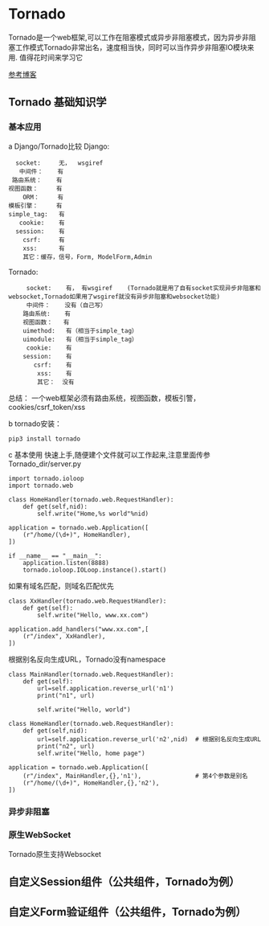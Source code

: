 # Tornado
Tornado是一个web框架,可以工作在阻塞模式或异步非阻塞模式，因为异步非阻塞工作模式Tornado非常出名，速度相当快，同时可以当作异步非阻塞IO模块来用.
值得花时间来学习它

[参考博客](https://www.cnblogs.com/wupeiqi/articles/5702910.html)

## Tornado 基础知识学


### 基本应用

a  Django/Tornado比较
Django:
```
  socket:     无，  wsgiref
   中间件：    有
 路由系统：    有
视图函数：     有
    ORM：     有
模板引擎：     有
simple_tag:   有
   cookie:    有  
  session:    有
    csrf:     有
    xss:      有
    其它：缓存，信号，Form, ModelForm,Admin
```    
 Tornado:
```
     socket:    有， 有wsgiref    (Tornado就是用了自有socket实现异步非阻塞和websocket,Tornado如果用了wsgiref就没有异步非阻塞和websocket功能)
     中间件：    没有（自己写）
    路由系统:    有
    视图函数：   有
    uimethod:   有（相当于simple_tag）
    uimodule:   有（相当于simple_tag）
     cookie:    有  
    session:    有
       csrf:    有
        xss:    有
        其它：  没有
```

总结： 一个web框架必须有路由系统，视图函数，模板引警，cookies/csrf_token/xss


b tornado安装：
```
pip3 install tornado
```

c 基本使用
快速上手,随便建个文件就可以工作起来,注意里面传参
Tornado_dir/server.py
```
import tornado.ioloop
import tornado.web

class HomeHandler(tornado.web.RequestHandler):
    def get(self,nid):
        self.write("Home,%s world"%nid)

application = tornado.web.Application([
    (r"/home/(\d+)", HomeHandler),
])

if __name__ == "__main__":
    application.listen(8888)
    tornado.ioloop.IOLoop.instance().start()
```

如果有域名匹配，则域名匹配优先
```
class XxHandler(tornado.web.RequestHandler):
    def get(self):
        self.write("Hello, www.xx.com")
        
application.add_handlers("www.xx.com",[
    (r"/index", XxHandler),
])
```

根据别名反向生成URL，Tornado没有namespace
```
class MainHandler(tornado.web.RequestHandler):
    def get(self):
        url=self.application.reverse_url('n1')
        print("n1", url)

        self.write("Hello, world")

class HomeHandler(tornado.web.RequestHandler):
    def get(self,nid):
        url=self.application.reverse_url('n2',nid)  # 根据别名反向生成URL
        print("n2", url)
        self.write("Hello, home page")

application = tornado.web.Application([
    (r"/index", MainHandler,{},'n1'),               # 第4个参数是别名
    (r"/home/(\d+)", HomeHandler,{},'n2'),
])
```




### 异步非阻塞



### 原生WebSocket
Tornado原生支持Websocket


## 自定义Session组件（公共组件，Tornado为例）


## 自定义Form验证组件（公共组件，Tornado为例）


